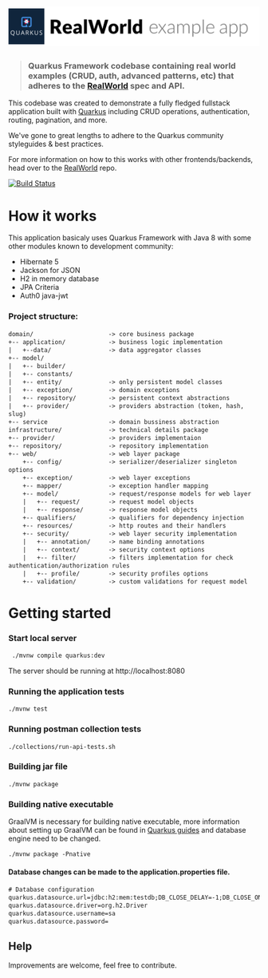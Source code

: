 # ![RealWorld Example App](quarkus-logo.png)

> ### Quarkus Framework codebase containing real world examples (CRUD, auth, advanced patterns, etc) that adheres to the [RealWorld](https://github.com/gothinkster/realworld) spec and API.

This codebase was created to demonstrate a fully fledged fullstack application built with [Quarkus](https://quarkus.io/) including CRUD operations, authentication, routing, pagination, and more.

We've gone to great lengths to adhere to the Quarkus community styleguides & best practices.

For more information on how to this works with other frontends/backends, head over to the [RealWorld](https://github.com/gothinkster/realworld) repo.

[![Build Status](https://travis-ci.org/diegocamara/realworld-api-quarkus.svg?branch=master)](https://travis-ci.org/diegocamara/realworld-api-quarkus)

# How it works

This application basicaly uses Quarkus Framework with Java 8 with some other modules known to development community:

* Hibernate 5
* Jackson for JSON
* H2 in memory database
* JPA Criteria
* Auth0 java-jwt

### Project structure:
```
domain/                     -> core business package
+-- application/            -> business logic implementation
|   +--data/                -> data aggregator classes
+-- model/
|   +-- builder/
|   +-- constants/
|   +-- entity/             -> only persistent model classes
|   +-- exception/          -> domain exceptions
|   +-- repository/         -> persistent context abstractions
|   +-- provider/           -> providers abstraction (token, hash, slug)
+-- service                 -> domain bussiness abstraction
infrastructure/             -> technical details package
+-- provider/               -> providers implementaion
+-- repository/             -> repository implementation
+-- web/                    -> web layer package
    +-- config/             -> serializer/deserializer singleton options
    +-- exception/          -> web layer exceptions
    +-- mapper/             -> exception handler mapping
    +-- model/              -> request/response models for web layer
    |   +-- request/        -> request model objects
    |   +-- response/       -> response model objects
    +-- qualifiers/         -> qualifiers for dependency injection 
    +-- resources/          -> http routes and their handlers
    +-- security/           -> web layer security implementation
    |   +-- annotation/     -> name binding annotations
    |   +-- context/        -> security context options
    |   +-- filter/         -> filters implementation for check authentication/authorization rules
    |   +-- profile/        -> security profiles options
    +-- validation/         -> custom validations for request model
```

# Getting started

### Start local server

```bash
 ./mvnw compile quarkus:dev
 ```
The server should be running at http://localhost:8080


### Running the application tests

``` 
./mvnw test 
```

### Running postman collection tests

```
./collections/run-api-tests.sh
```

### Building jar file

```
./mvnw package
```

### Building native executable

GraalVM is necessary for building native executable, more information about
setting up GraalVM can be found in [Quarkus guides](https://quarkus.io/guides/)
and database engine need to be changed.

```
./mvnw package -Pnative
```

#### Database changes can be made to the application.properties file.

```properties
# Database configuration
quarkus.datasource.url=jdbc:h2:mem:testdb;DB_CLOSE_DELAY=-1;DB_CLOSE_ON_EXIT=FALSE
quarkus.datasource.driver=org.h2.Driver
quarkus.datasource.username=sa
quarkus.datasource.password=
```

## Help
Improvements are welcome, feel free to contribute.